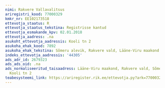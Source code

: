 ```yaml
---
nimi: Rakvere Vallavalitsus
ariregistri_kood: 77000329
kmkr_nr: EE102173518
ettevotja_staatus: R
ettevotja_staatus_tekstina: Registrisse kantud
ettevotja_esmakande_kpv: 02.01.2018
ettevotja_aadress: .na
asukoht_ettevotja_aadressis: Kooli tn 2
asukoha_ehak_kood: 7892
asukoha_ehak_tekstina: Sõmeru alevik, Rakvere vald, Lääne-Viru maakond
indeks_ettevotja_aadressis: '44305'
ads_adr_id: 2679323
ads_ads_oid: .na
ads_normaliseeritud_taisaadress: Lääne-Viru maakond, Rakvere vald, Sõmeru alevik,
  Kooli tn 2
teabesysteemi_link: https://ariregister.rik.ee/ettevotja.py?ark=77000329&ref=rekvisiidid
---
```

